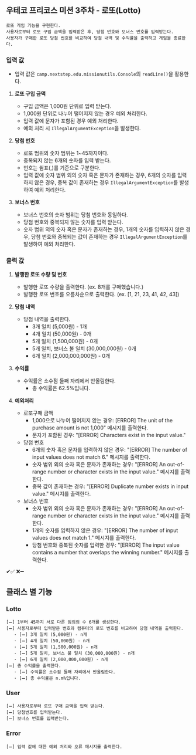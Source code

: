 ## 우테코 프리코스 미션 3주차 - 로또(Lotto)
    로또 게임 기능을 구현한다. 
    사용자로부터 로또 구입 금액을 입력받은 후, 당첨 번호와 보너스 번호를 입력받는다. 
    사용자가 구매한 로또 당첨 번호를 비교하여 당첨 내역 및 수익률을 출력하고 게임을 종료한다.


### 입력 값
- 입력 값은 `camp.nextstep.edu.missionutils.Console`의 `readLine()`을 활용한다.

1. **로또 구입 금액**
   - 구입 금액은 1,000원 단위로 입력 받는다.
   - 1,000원 단위로 나누어 떨어지지 않는 경우 예외 처리한다.
   - 입력 값에 문자가 포함된 경우 예외 처리한다.
   - 예외 처리 시 `IllegalArgumentException`을 발생한다.
 

2. **당첨 번호**
   - 로또 범위의 숫자 범위는 1~45까지이다.
   - 중복되지 않는 6개의 숫자를 입력 받는다.
   - 번호는 쉼표(,)를 기준으로 구분한다.
   - 입력 값에 숫자 범위 외의 숫자 혹은 문자가 존재하는 경우, 6개의 숫자를 입력하지 않은 경우, 중복 값이 존재하는 경우 `IllegalArgumentException`를 발생하여 예외 처리한다.


3. **보너스 번호**
   - 보너스 번호의 숫자 범위는 당첨 번호와 동일하다.
   - 당첨 번호와 중복되지 않는 숫자를 입력 받는다.
   - 숫자 범위 외의 숫자 혹은 문자가 존재하는 경우, 1개의 숫자를 입력하지 않은 경우, 당첨 번호와 중복되는 값이 존재하는 경우 `IllegalArgumentException`를 발생하여 예외 처리한다.
     
 

    
### 출력 값 
1. **발행한 로또 수량 및 번호**
   - 발행한 로또 수량을 출력한다. (ex. 8개를 구매했습니다.)
   - 발행한 로또 번호를 오름차순으로 출력한다. (ex. [1, 21, 23, 41, 42, 43])


2. **당첨 내역**
    - 당첨 내역을 출력한다.
        - 3개 일치 (5,000원) - 1개
        - 4개 일치 (50,000원) - 0개
        - 5개 일치 (1,500,000원) - 0개
        - 5개 일치, 보너스 불 일치 (30,000,000원) - 0개
        - 6개 일치 (2,000,000,000원) - 0개
    

3. **수익률**
    - 수익률은 소수점 둘째 자리에서 반올림한다.
      - 총 수익률은 62.5%입니다.


4. **예외처리**
   - 로또구매 금액
     - 1,000으로 나누어 떨어지지 않는 경우: [ERROR] The unit of the purchase amount is not 1,000" 메시지를 출력한다.
     - 문자가 포함된 경우: "[ERROR] Characters exist in the input value."
   - 당첨 번호
     - 6개의 숫자 혹은 문자를 입력하지 않은 경우: "[ERROR] The number of input values does not match 6." 메시지를 출력한다.
     - 숫자 범위 외의 숫자 혹은 문자가 존재하는 경우: "[ERROR] An out-of-range number or character exists in the input value." 메시지를 출력한다.
     - 중복 값이 존재하는 경우: "[ERROR] Duplicate number exists in input value." 메시지를 출력한다.
   - 보너스 번호
     - 숫자 범위 외의 숫자 혹은 문자가 존재하는 경우: "[ERROR] An out-of-range number or character exists in the input value." 메시지를 출력한다.
     - 1개의 숫자를 입력하지 않은 경우: "[ERROR] The number of input values does not match 1." 메시지를 출력한다.
     - 당첨 번호와 중복된 숫자를 입력한 경우: "[ERROR] The input value contains a number that overlaps the winning number." 메시지를 출력한다.



✔✅
❌➖

## 클래스 별 기능

### Lotto
    [➖] 1부터 45까지 서로 다른 임의의 수 6개를 생성한다. 
    [➖] 사용자로부터 입력받은 번호와 컴퓨터의 로또 번호를 비교하여 당첨 내역을 출력한다.
       · [➖] 3개 일치 (5,000원) - n개
       · [➖] 4개 일치 (50,000원) - n개
       · [➖] 5개 일치 (1,500,000원) - n개
       · [➖] 5개 일치, 보너스 불 일치 (30,000,000원) - n개
       · [➖] 6개 일치 (2,000,000,000원) - n개
    [➖] 총 수익률을 출력한다.
       · [➖] 수익률은 소수점 둘째 자리에서 반올림한다.
       · [➖] 총 수익률은 n.m%입니다.


### User
    [➖] 사용자로부터 로또 구매 금액을 입력 받는다.
    [➖] 당첨번호를 입력받는다.
    [➖] 보너스 번호를 입력받는다.

### Error
    [➖] 입력 값에 대한 예외 처리와 오류 메시지를 출력한다.

